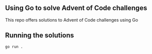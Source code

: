 ## Using Go to solve Advent of Code challenges

This repo offers solutions to Advent of Code challenges using Go

## Running the solutions

```shell
go run . 
```